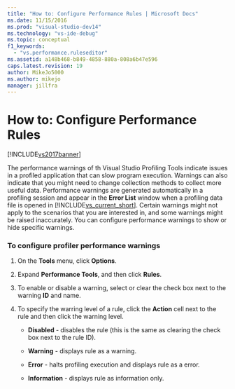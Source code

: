 ```yaml
---
title: "How to: Configure Performance Rules | Microsoft Docs"
ms.date: 11/15/2016
ms.prod: "visual-studio-dev14"
ms.technology: "vs-ide-debug"
ms.topic: conceptual
f1_keywords: 
  - "vs.performance.ruleseditor"
ms.assetid: a148b468-b849-4858-880a-808a6b47e596
caps.latest.revision: 19
author: MikeJo5000
ms.author: mikejo
manager: jillfra
---
```

# How to: Configure Performance Rules
[!INCLUDE[vs2017banner](../includes/vs2017banner.md)]

The performance warnings of th Visual Studio Profiling Tools indicate issues in a profiled application that can slow program execution. Warnings can also indicate that you might need to change collection methods to collect more useful data. Performance warnings are generated automatically in a profiling session and appear in the **Error List** window when a profiling data file is opened in [!INCLUDE[vs_current_short](../includes/vs-current-short-md.md)]. Certain warnings might not apply to the scenarios that you are interested in, and some warnings might be raised inaccurately. You can configure performance warnings to show or hide specific warnings.  
  
### To configure profiler performance warnings  
  
1. On the **Tools** menu, click **Options**.  
  
2. Expand **Performance Tools**, and then click **Rules**.  
  
3. To enable or disable a warning, select or clear the check box next to the warning **ID** and name.  
  
4. To specify the warring level of a rule, click the **Action** cell next to the rule and then click the warning level.  
  
    - **Disabled** - disables the rule (this is the same as clearing the check box next to the rule ID).  
  
    - **Warning** - displays rule as a warning.  
  
    - **Error** - halts profiling execution and displays rule as a error.  
  
    - **Information** - displays rule as information only.
